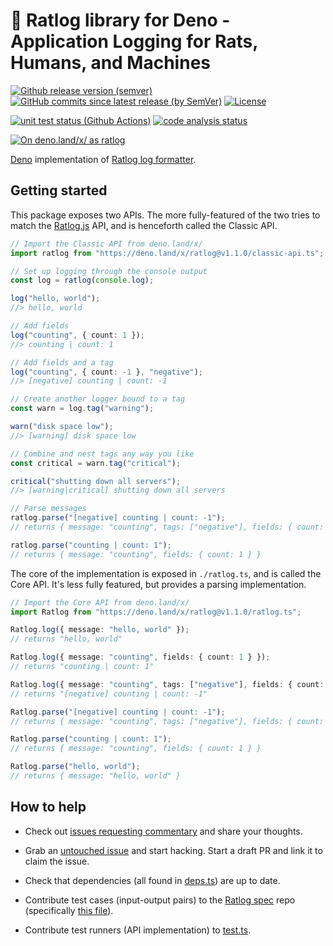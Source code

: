 # 🐀 Ratlog library for Deno - Application Logging for Rats, Humans, and Machines

[![Github release version (semver)](https://img.shields.io/github/v/release/legowerewolf/ratlog-deno?sort=semver)](https://github.com/legowerewolf/ratlog-deno/releases/latest)
[![GitHub commits since latest release (by SemVer)](https://img.shields.io/github/commits-since/legowerewolf/ratlog-deno/latest?sort=semver)](https://github.com/legowerewolf/ratlog-deno/releases/latest)
[![License](https://img.shields.io/github/license/legowerewolf/ratlog-deno)](https://github.com/legowerewolf/ratlog-deno/blob/main/LICENSE)

[![unit test status (Github Actions)](https://img.shields.io/github/workflow/status/legowerewolf/ratlog-deno/Deno?label=unit%20tests)](https://github.com/legowerewolf/ratlog-deno/actions?query=workflow%3ADeno)
[![code analysis status](https://img.shields.io/github/workflow/status/legowerewolf/ratlog-deno/CodeQL?label=CodeQL%20vulnerability%20analysis)](https://github.com/legowerewolf/ratlog-deno/actions?query=workflow%3ACodeQL)

[![On deno.land/x/ as ratlog](https://img.shields.io/badge/deno%20%2Fx%2F-ratlog-informational)](https://deno.land/x/ratlog)

[Deno](https://deno.land/) implementation of
[Ratlog log formatter](https://github.com/ratlog/ratlog-spec).

## Getting started

This package exposes two APIs. The more fully-featured of the two tries to match
the [Ratlog.js](https://github.com/ratlog/ratlog.js) API, and is henceforth
called the Classic API.

```ts
// Import the Classic API from deno.land/x/
import ratlog from "https://deno.land/x/ratlog@v1.1.0/classic-api.ts";

// Set up logging through the console output
const log = ratlog(console.log);

log("hello, world");
//> hello, world

// Add fields
log("counting", { count: 1 });
//> counting | count: 1

// Add fields and a tag
log("counting", { count: -1 }, "negative");
//> [negative] counting | count: -1

// Create another logger bound to a tag
const warn = log.tag("warning");

warn("disk space low");
//> [warning] disk space low

// Combine and nest tags any way you like
const critical = warn.tag("critical");

critical("shutting down all servers");
//> [warning|critical] shutting down all servers

// Parse messages
ratlog.parse("[negative] counting | count: -1");
// returns { message: "counting", tags: ["negative"], fields: { count: -1 } }

ratlog.parse("counting | count: 1");
// returns { message: "counting", fields: { count: 1 } }
```

The core of the implementation is exposed in `./ratlog.ts`, and is called the
Core API. It's less fully featured, but provides a parsing implementation.

```ts
// Import the Core API from deno.land/x/
import Ratlog from "https://deno.land/x/ratlog@v1.1.0/ratlog.ts";

Ratlog.log({ message: "hello, world" });
// returns "hello, world"

Ratlog.log({ message: "counting", fields: { count: 1 } });
// returns "counting | count: 1"

Ratlog.log({ message: "counting", tags: ["negative"], fields: { count: -1 } });
// returns "[negative] counting | count: -1"

Ratlog.parse("[negative] counting | count: -1");
// returns { message: "counting", tags: ["negative"], fields: { count: -1 } }

Ratlog.parse("counting | count: 1");
// returns { message: "counting", fields: { count: 1 } }

Ratlog.parse("hello, world");
// returns { message: "hello, world" }
```

## How to help

- Check out
  [issues requesting commentary](https://github.com/legowerewolf/ratlog-deno/issues?q=is%3Aissue+is%3Aopen+label%3Arequesting_commentary)
  and share your thoughts.

- Grab an
  [untouched issue](https://github.com/legowerewolf/ratlog-deno/issues?q=is%3Aissue+is%3Aopen+-linked%3Apr)
  and start hacking. Start a draft PR and link it to claim the issue.

- Check that dependencies (all found in
  [deps.ts](https://github.com/legowerewolf/ratlog-deno/blob/main/deps.ts)) are
  up to date.

- Contribute test cases (input-output pairs) to the
  [Ratlog spec](https://github.com/ratlog/ratlog-spec) repo (specifically
  [this file](https://github.com/ratlog/ratlog-spec/blob/master/ratlog.testsuite.json)).

- Contribute test runners (API implementation) to
  [test.ts](https://github.com/legowerewolf/ratlog-deno/blob/main/test.ts).
